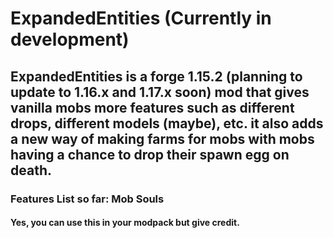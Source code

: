# ExpandedEntities (Currently in development)
## ExpandedEntities is a forge 1.15.2 (planning to update to 1.16.x and 1.17.x soon) mod that gives vanilla mobs more features such as different drops, different models (maybe), etc. it also adds a new way of making farms for mobs with mobs having a chance to drop their spawn egg on death.
### Features List so far: Mob Souls
#### Yes, you can use this in your modpack but give credit.
